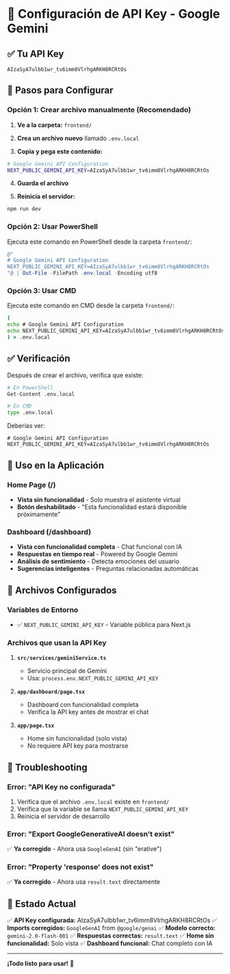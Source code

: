 # 🔑 Configuración de API Key - Google Gemini

## ✅ Tu API Key
```
AIzaSyA7ulbb1wr_tv6imm8VlrhgARKH8RCRtOs
```

## 📝 Pasos para Configurar

### Opción 1: Crear archivo manualmente (Recomendado)

1. **Ve a la carpeta:** `frontend/`

2. **Crea un archivo nuevo** llamado `.env.local`

3. **Copia y pega este contenido:**

```bash
# Google Gemini API Configuration
NEXT_PUBLIC_GEMINI_API_KEY=AIzaSyA7ulbb1wr_tv6imm8VlrhgARKH8RCRtOs
```

4. **Guarda el archivo**

5. **Reinicia el servidor:**
```bash
npm run dev
```

### Opción 2: Usar PowerShell

Ejecuta este comando en PowerShell desde la carpeta `frontend/`:

```powershell
@"
# Google Gemini API Configuration
NEXT_PUBLIC_GEMINI_API_KEY=AIzaSyA7ulbb1wr_tv6imm8VlrhgARKH8RCRtOs
"@ | Out-File -FilePath .env.local -Encoding utf8
```

### Opción 3: Usar CMD

Ejecuta este comando en CMD desde la carpeta `frontend/`:

```cmd
(
echo # Google Gemini API Configuration
echo NEXT_PUBLIC_GEMINI_API_KEY=AIzaSyA7ulbb1wr_tv6imm8VlrhgARKH8RCRtOs
) > .env.local
```

## ✅ Verificación

Después de crear el archivo, verifica que existe:

```bash
# En PowerShell
Get-Content .env.local

# En CMD
type .env.local
```

Deberías ver:
```
# Google Gemini API Configuration
NEXT_PUBLIC_GEMINI_API_KEY=AIzaSyA7ulbb1wr_tv6imm8VlrhgARKH8RCRtOs
```

## 🚀 Uso en la Aplicación

### Home Page (/)
- **Vista sin funcionalidad** - Solo muestra el asistente virtual
- **Botón deshabilitado** - "Esta funcionalidad estará disponible próximamente"

### Dashboard (/dashboard)
- **Vista con funcionalidad completa** - Chat funcional con IA
- **Respuestas en tiempo real** - Powered by Google Gemini
- **Análisis de sentimiento** - Detecta emociones del usuario
- **Sugerencias inteligentes** - Preguntas relacionadas automáticas

## 📂 Archivos Configurados

### Variables de Entorno
- ✅ `NEXT_PUBLIC_GEMINI_API_KEY` - Variable pública para Next.js

### Archivos que usan la API Key
1. **`src/services/geminiService.ts`**
   - Servicio principal de Gemini
   - Usa: `process.env.NEXT_PUBLIC_GEMINI_API_KEY`

2. **`app/dashboard/page.tsx`**
   - Dashboard con funcionalidad completa
   - Verifica la API key antes de mostrar el chat

3. **`app/page.tsx`**
   - Home sin funcionalidad (solo vista)
   - No requiere API key para mostrarse

## 🔧 Troubleshooting

### Error: "API Key no configurada"
1. Verifica que el archivo `.env.local` existe en `frontend/`
2. Verifica que la variable se llama `NEXT_PUBLIC_GEMINI_API_KEY`
3. Reinicia el servidor de desarrollo

### Error: "Export GoogleGenerativeAI doesn't exist"
✅ **Ya corregido** - Ahora usa `GoogleGenAI` (sin "erative")

### Error: "Property 'response' does not exist"
✅ **Ya corregido** - Ahora usa `result.text` directamente

## 🎯 Estado Actual

✅ **API Key configurada:** AIzaSyA7ulbb1wr_tv6imm8VlrhgARKH8RCRtOs
✅ **Imports corregidos:** `GoogleGenAI` from `@google/genai`
✅ **Modelo correcto:** `gemini-2.0-flash-001`
✅ **Respuestas correctas:** `result.text`
✅ **Home sin funcionalidad:** Solo vista
✅ **Dashboard funcional:** Chat completo con IA

---

**¡Todo listo para usar!** 🎉
